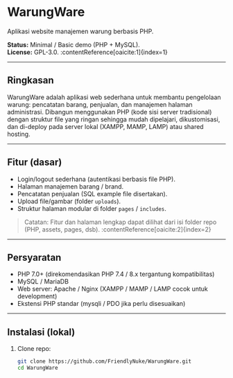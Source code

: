 # WarungWare

Aplikasi website manajemen warung berbasis PHP.

**Status:** Minimal / Basic demo (PHP + MySQL).  
**License:** GPL-3.0. :contentReference[oaicite:1]{index=1}

---

## Ringkasan
WarungWare adalah aplikasi web sederhana untuk membantu pengelolaan warung: pencatatan barang, penjualan, dan manajemen halaman administrasi. Dibangun menggunakan PHP (kode sisi server tradisional) dengan struktur file yang ringan sehingga mudah dipelajari, dikustomisasi, dan di-deploy pada server lokal (XAMPP, MAMP, LAMP) atau shared hosting.

---

## Fitur (dasar)
- Login/logout sederhana (autentikasi berbasis file PHP).
- Halaman manajemen barang / brand.
- Pencatatan penjualan (SQL example file disertakan).
- Upload file/gambar (folder `uploads`).
- Struktur halaman modular di folder `pages` / `includes`.

> Catatan: Fitur dan halaman lengkap dapat dilihat dari isi folder repo (PHP, assets, pages, dsb). :contentReference[oaicite:2]{index=2}

---

## Persyaratan
- PHP 7.0+ (direkomendasikan PHP 7.4 / 8.x tergantung kompatibilitas)
- MySQL / MariaDB
- Web server: Apache / Nginx (XAMPP / MAMP / LAMP cocok untuk development)
- Ekstensi PHP standar (mysqli / PDO jika perlu disesuaikan)

---

## Instalasi (lokal)
1. Clone repo:
   ```bash
   git clone https://github.com/FriendlyNuke/WarungWare.git
   cd WarungWare

